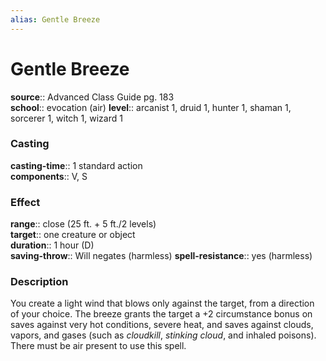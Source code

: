 ```yaml
---
alias: Gentle Breeze
---
```


# Gentle Breeze 

**source**:: Advanced Class Guide pg. 183  
**school**:: evocation (air)
**level**:: arcanist 1, druid 1, hunter 1, shaman 1, sorcerer 1, witch 1, wizard 1

### Casting 

**casting-time**:: 1 standard action  
**components**:: V, S

### Effect 

**range**:: close (25 ft. + 5 ft./2 levels)  
**target**:: one creature or object  
**duration**:: 1 hour (D)  
**saving-throw**:: Will negates (harmless)
**spell-resistance**:: yes (harmless)

### Description 

You create a light wind that blows only against the target, from a direction of your choice. The breeze grants the target a +2 circumstance bonus on saves against very hot conditions, severe heat, and saves against clouds, vapors, and gases (such as *cloudkill*, *stinking cloud*, and inhaled poisons). There must be air present to use this spell.
